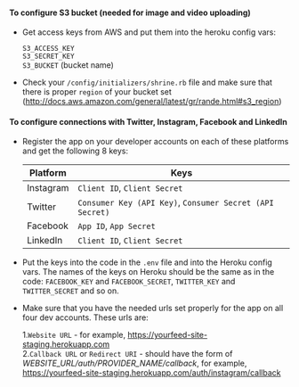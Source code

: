#### To configure S3 bucket (needed for image and video uploading)

- Get access keys from AWS and put them into the heroku config vars:

    `S3_ACCESS_KEY`   <br />
    `S3_SECRET_KEY`   <br />
    `S3_BUCKET`          (bucket name)
    
- Check your `/config/initializers/shrine.rb` file and make sure that there is proper `region` of your bucket set <br />
  (http://docs.aws.amazon.com/general/latest/gr/rande.html#s3_region)


#### To configure connections with Twitter, Instagram, Facebook and LinkedIn

- Register the app on your developer accounts on each of these platforms and get the following 8 keys:

   |Platform  |Keys|
   |----------| --------|
   |Instagram|`Client ID`, `Client Secret`|
   |Twitter  |`Consumer Key (API Key)`, `Consumer Secret (API Secret)`|
   |Facebook |`App ID`, `App Secret` |
   |LinkedIn |`Client ID`, `Client Secret`|
   
- Put the keys into the code in the `.env` file and into the Heroku config vars. The names of the keys on Heroku should be the same as in the code: `FACEBOOK_KEY` and `FACEBOOK_SECRET`, `TWITTER_KEY` and `TWITTER_SECRET` and so on.

- Make sure that you have the needed urls set properly for the app on all four dev accounts. These urls are:

    1.`Website URL` - for example, https://yourfeed-site-staging.herokuapp.com <br />
    2.`Callback URL` or `Redirect URI` - should have the form of _WEBSITE_URL/auth/PROVIDER_NAME/callback_, for example, https://yourfeed-site-staging.herokuapp.com/auth/instagram/callback
